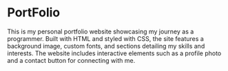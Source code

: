# PortFolio
This is my personal portfolio website showcasing my journey as a programmer. Built with HTML and styled with CSS, the site features a background image, custom fonts, and sections detailing my skills and interests. The website includes interactive elements such as a profile photo and a contact button for connecting with me.
